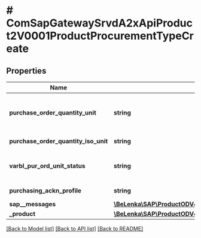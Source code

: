 # # ComSapGatewaySrvdA2xApiProduct2V0001ProductProcurementTypeCreate

## Properties

Name | Type | Description | Notes
------------ | ------------- | ------------- | -------------
**purchase_order_quantity_unit** | **string** | Base Unit of Measure - No Conversion Routine | [optional]
**purchase_order_quantity_iso_unit** | **string** | Order unit in ISO code | [optional]
**varbl_pur_ord_unit_status** | **string** | Variable Purchase Order Unit Active | [optional]
**purchasing_ackn_profile** | **string** | Purchasing Value Key | [optional]
**sap__messages** | [**\BeLenka\SAP\ProductODV4\Model\ComSapGatewaySrvdA2xApiProduct2V0001SAPMessageCreate[]**](ComSapGatewaySrvdA2xApiProduct2V0001SAPMessageCreate.md) |  | [optional]
**_product** | [**\BeLenka\SAP\ProductODV4\Model\ComSapGatewaySrvdA2xApiProduct2V0001ProductTypeCreate**](ComSapGatewaySrvdA2xApiProduct2V0001ProductTypeCreate.md) |  | [optional]

[[Back to Model list]](../../README.md#models) [[Back to API list]](../../README.md#endpoints) [[Back to README]](../../README.md)
